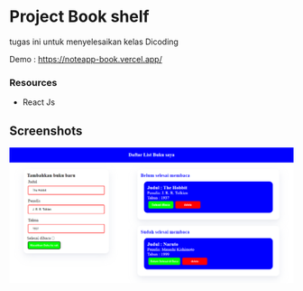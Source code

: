 # Project Book shelf
tugas ini untuk menyelesaikan kelas Dicoding

Demo : https://noteapp-book.vercel.app/

### Resources
-  React Js

## Screenshots

![Book Shelf Page](./Book.png "Book Shelf Page")
